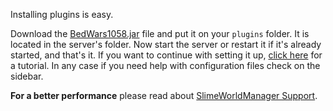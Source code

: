 Installing plugins is easy. 

Download the [BedWars1058.jar](https://www.spigotmc.org/resources/50942/) file and put it on your `plugins` folder. It is located in the server's folder. Now start the server or restart it if it's already started, and that's it. If you want to continue with setting it up, [click here](creating-arenas) for a tutorial. In any case if you need help with configuration files check on the sidebar.

**For a better performance** please read about [SlimeWorldManager Support](https://gitlab.com/andrei1058/BedWars1058/wikis/SlimeWorldManager-Support).